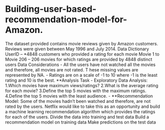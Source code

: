 # Building-user-based-recommendation-model-for-Amazon.
The dataset provided contains movie reviews given by Amazon customers. Reviews were given between May 1996 and July 2014. 
 Data Dictionary UserID – 
*4848 customers who provided a rating for each movie Movie 1 to Movie 206 – 
206 movies for which ratings are provided by 4848 distinct users  Data Considerations -
All the users have not watched all the movies and therefore, all movies are not rated. T
hese missing values are represented by NA. -
Ratings are on a scale of -1 to 10 where -1 is the least rating and 10 is the best.
**Analysis Task - Exploratory Data Analysis: 
1.Which movies have maximum views/ratings?
2.What is the average rating for each movie? 
3.Define the top 5 movies with the maximum ratings. 
4.Define the top 5 movies with the least audience. -
**Recommendation Model: 
Some of the movies hadn’t been watched and therefore, are not rated by the users. Netflix would like to take this as an opportunity and build a machine learning recommendation algorithm which provides the ratings for each of the users. 
Divide the data into training and test data 
Build a recommendation model on training data
Make predictions on the test data
